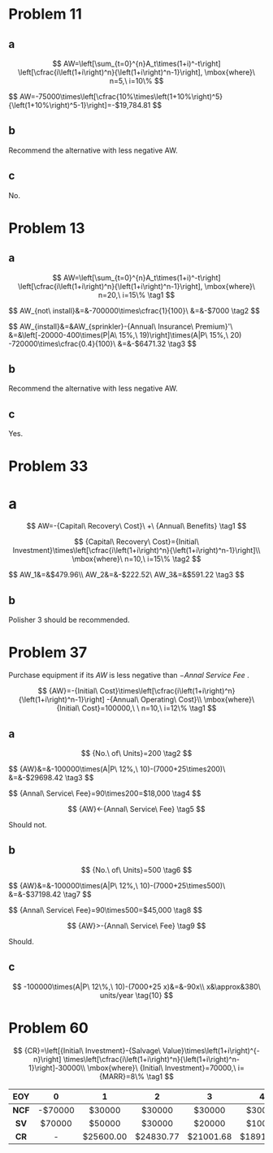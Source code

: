 # Problem 11

## a

$$
AW=\left[\sum_{t=0}^{n}A_t\times(1+i)^-t\right]
\left[\cfrac{i\left(1+i\right)^n}{\left(1+i\right)^n-1}\right],
\mbox{where}\ n=5,\ i=10\%
$$

$$
AW=-75000\times\left[\cfrac{10\%\times\left(1+10\%\right)^5}{\left(1+10\%\right)^5-1}\right]=-$19,784.81
$$



## b

Recommend the alternative with less negative AW.



## c

No.



# Problem 13

## a

$$
AW=\left[\sum_{t=0}^{n}A_t\times(1+i)^-t\right]
\left[\cfrac{i\left(1+i\right)^n}{\left(1+i\right)^n-1}\right],
\mbox{where}\ n=20,\ i=15\%
\tag1
$$

$$
AW_{not\ install}&=&-700000\times\cfrac{1}{100}\\
&=&-$7000
\tag2
$$

$$
AW_{install}&=&AW_{sprinkler}-{Annual\ Insurance\ Premium}'\\
&=&\left[-20000-400\times(P|A\ 15\%,\ 19)\right]\times(A|P\ 15\%,\ 20)
-720000\times\cfrac{0.4}{100}\\
&=&-$6471.32
\tag3
$$



## b

Recommend the alternative with less negative AW.



## c

Yes.



# Problem 33

# a

$$
AW=-{Capital\ Recovery\ Cost}\ +\ {Annual\ Benefits}
\tag1
$$

$$
{Capital\ Recovery\ Cost}={Initial\ Investment}\times\left[\cfrac{i\left(1+i\right)^n}{\left(1+i\right)^n-1}\right]\\
\mbox{where}\ n=10,\ i=15\%
\tag2
$$

$$
AW_1&=&$479.96\\
AW_2&=&-$222.52\\
AW_3&=&$591.22 
\tag3
$$



## b

Polisher 3 should be recommended.



# Problem 37

Purchase equipment if its $AW$ is less negative than $-{Annal\ Service\ Fee}$ .


$$
{AW}=-{Initial\ Cost}\times\left[\cfrac{i\left(1+i\right)^n}{\left(1+i\right)^n-1}\right]
-{Annual\ Operating\ Cost}\\
\mbox{where}\ {Initial\ Cost}=100000,\ \ n=10,\ i=12\%
\tag1
$$

## a

$$
{No.\ of\ Units}=200
\tag2
$$

$$
{AW}&=&-100000\times(A|P\ 12\%,\ 10)-(7000+25\times200)\\
&=&-$29698.42
\tag3
$$

$$
{Annal\ Service\ Fee}=90\times200=$18,000
\tag4
$$

$$
{AW}<-{Annal\ Service\ Fee}
\tag5
$$

Should not.



## b

$$
{No.\ of\ Units}=500
\tag6
$$

$$
{AW}&=&-100000\times(A|P\ 12\%,\ 10)-(7000+25\times500)\\
&=&-$37198.42
\tag7
$$

$$
{Annal\ Service\ Fee}=90\times500=$45,000
\tag8
$$

$$
{AW}>-{Annal\ Service\ Fee}
\tag9
$$

Should.



## c

$$
-100000\times(A|P\ 12\%,\ 10)-(7000+25 x)&=&-90x\\
x&\approx&380\ units/year
\tag{10}
$$



# Problem 60

$$
{CR}=\left[{Initial\ Investment}-{Salvage\ Value}\times\left(1+i\right)^{-n}\right]
\times\left[\cfrac{i\left(1+i\right)^n}{\left(1+i\right)^n-1}\right]-30000\\
\mbox{where}\ {Initial\ Investment}=70000,\ i={MARR}=8\%
\tag1
$$

|   EOY   |    0    |     1     |     2     |     3     |     4     |     5     |     6     |
| :-----: | :-----: | :-------: | :-------: | :-------: | :-------: | :-------: | :-------: |
| **NCF** | -\$70000 |  \$30000   |  \$30000   |  \$30000   |  \$30000   |  \$30000   |  \$30000   |
| **SV**  | \$70000  |  \$50000   |  \$30000   |  \$20000   |  \$10000   |   \$5000   |   \$2000   |
| **CR**  |    -    | \$25600.00 | \$24830.77 | \$21001.68 | \$18915.25 | \$16679.67 | \$14869.45 |



























